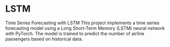 # LSTM
Time Series Forecasting with LSTM This project implements a time series forecasting model using a Long Short-Term Memory (LSTM) neural network with PyTorch. The model is trained to predict the number of airline passengers based on historical data.
